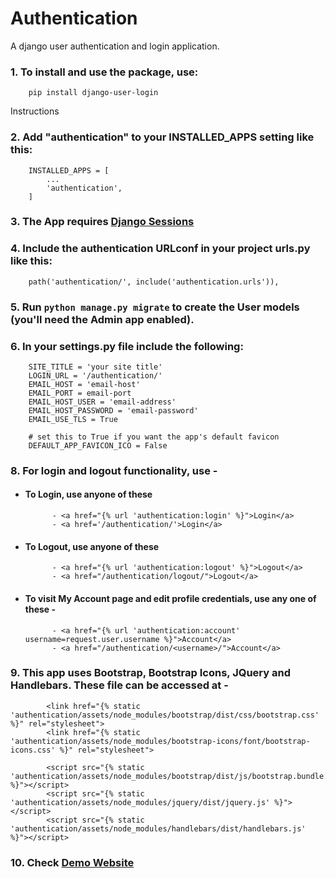 # Authentication
A django user authentication and login application.

### 1.  To install and use the package, use:
        
        pip install django-user-login

Instructions

### 2.	Add "authentication" to your INSTALLED_APPS setting like this:

        INSTALLED_APPS = [
            ...
            'authentication',
        ]

### 3.	The App requires [Django Sessions](https://docs.djangoproject.com/en/4.0/topics/http/sessions/#enabling-sessions)

### 4.	Include the authentication URLconf in your project urls.py like this:

		path('authentication/', include('authentication.urls')),

### 5.	Run `python manage.py migrate` to create the User models (you'll need the Admin app enabled).

### 6.  In your settings.py file include the following:

        SITE_TITLE = 'your site title'
        LOGIN_URL = '/authentication/'
        EMAIL_HOST = 'email-host'
        EMAIL_PORT = email-port
        EMAIL_HOST_USER = 'email-address'
        EMAIL_HOST_PASSWORD = 'email-password'
        EMAIL_USE_TLS = True
        
        # set this to True if you want the app's default favicon
        DEFAULT_APP_FAVICON_ICO = False

### 8.  For login and logout functionality, use - 
- #### To Login, use anyone of these

            - <a href="{% url 'authentication:login' %}">Login</a>
		    - <a href='/authentication/'>Login</a>

- #### To Logout, use anyone of these

            - <a href="{% url 'authentication:logout' %}">Logout</a>
		    - <a href="/authentication/logout/">Logout</a>

- #### To visit My Account page and edit profile credentials, use any one of these -

            - <a href="{% url 'authentication:account' username=request.user.username %}">Account</a>
            - <a href="/authentication/<username>/">Account</a>

### 9. This app uses Bootstrap, Bootstrap Icons, JQuery and Handlebars. These file can be accessed at -

            <link href="{% static 'authentication/assets/node_modules/bootstrap/dist/css/bootstrap.css' %}" rel="stylesheet">
            <link href="{% static 'authentication/assets/node_modules/bootstrap-icons/font/bootstrap-icons.css' %}" rel="stylesheet">

            <script src="{% static 'authentication/assets/node_modules/bootstrap/dist/js/bootstrap.bundle.js' %}"></script>
            <script src="{% static 'authentication/assets/node_modules/jquery/dist/jquery.js' %}"></script>
            <script src="{% static 'authentication/assets/node_modules/handlebars/dist/handlebars.js' %}"></script>


### 10. Check [Demo Website](https://django-user-login.herokuapp.com/)



